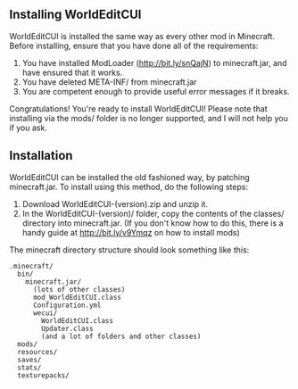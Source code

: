 Installing WorldEditCUI
-----------------------

WorldEditCUI is installed the same way as every other mod in Minecraft.
Before installing, ensure that you have done all of the requirements:

1. You have installed ModLoader (http://bit.ly/snQajN) to minecraft.jar, 
and have ensured that it works.
2. You have deleted META-INF/ from minecraft.jar
3. You are competent enough to provide useful error messages if it breaks.

Congratulations! You're ready to install WorldEditCUI! Please note that installing
via the mods/ folder is no longer supported, and I will not help you if you ask.


Installation
------------

WorldEditCUI can be installed the old fashioned way, by patching minecraft.jar.
To install using this method, do the following steps:

1. Download WorldEditCUI-(version).zip and unzip it.
2. In the WorldEditCUI-(version)/ folder, copy the contents of the classes/
   directory into minecraft.jar. (If you don't know how to do this, there is
   a handy guide at http://bit.ly/v9Ymqz on how to install mods)

The minecraft directory structure should look something like this:

    .minecraft/
      bin/
        minecraft.jar/
          (lots of other classes)
          mod_WorldEditCUI.class
          Configuration.yml
          wecui/
            WorldEditCUI.class
            Updater.class
            (and a lot of folders and other classes)
      mods/
      resources/
      saves/
      stats/
      texturepacks/
